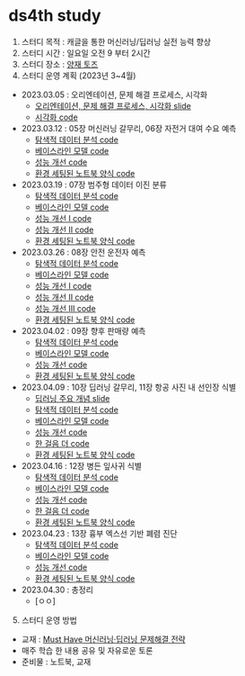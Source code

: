 # ds4th study
1) 스터디 목적 : 캐글을 통한 머신러닝/딥러닝 실전 능력 향상
2) 스터디 시간 : 일요일 오전 9 부터 2시간
3) 스터디 장소 : [양재 토즈](https://moim.toz.co.kr/branchDetail?branch_id=368)
5) 스터디 운영 계획 (2023년 3~4월)
- 2023.03.05 : 오리엔테이션, 문제 해결 프로세스, 시각화
  - [오리엔테이션, 문제 해결 프로세스, 시각화 slide](https://github.com/restful3/ds4th_study/blob/main/doc/00%20%EC%98%A4%EB%A6%AC%EC%97%94%ED%85%8C%EC%9D%B4%EC%85%98.pdf)
  - [시각화 code](https://github.com/restful3/ds4th_study/blob/main/tyoung/ch04%20-%20visualization/ch04%20-%20visualization.ipynb)
- 2023.03.12 : 05장 머신러닝 갈무리, 06장 자전거 대여 수요 예측
  - [탐색적 데이터 분석 code](https://www.kaggle.com/werooring/ch6-eda)
  - [베이스라인 모델 code](https://www.kaggle.com/werooring/ch6-baseline)
  - [성능 개선 code](https://www.kaggle.com/werooring/ch6-modeling)
  - [환경 세팅된 노트북 양식 code](https://www.kaggle.com/werooring/ch6-notebook)
- 2023.03.19 : 07장 범주형 데이터 이진 분류
  - [탐색적 데이터 분석 code](https://www.kaggle.com/werooring/ch7-eda)
  - [베이스라인 모델 code](https://www.kaggle.com/werooring/ch7-baseline)
  - [성능 개선 I code](https://www.kaggle.com/werooring/ch7-modeling)
  - [성능 개선 II code](https://www.kaggle.com/werooring/ch7-modeling2)
  - [환경 세팅된 노트북 양식 code](https://www.kaggle.com/werooring/ch7-notebook)
- 2023.03.26 : 08장 안전 운전자 예측
  - [탐색적 데이터 분석 code](https://www.kaggle.com/werooring/ch8-eda)
  - [베이스라인 모델 code](https://www.kaggle.com/werooring/ch8-baseline)
  - [성능 개선 I code](https://www.kaggle.com/werooring/ch8-lgb-modeling)
  - [성능 개선 II code](https://www.kaggle.com/werooring/ch8-xgb-modeling)
  - [성능 개선 III code](https://www.kaggle.com/werooring/ch8-ensemble)
  - [환경 세팅된 노트북 양식 code](https://www.kaggle.com/werooring/ch8-notebook)
- 2023.04.02 : 09장 향후 판매량 예측
  - [탐색적 데이터 분석 code](https://www.kaggle.com/werooring/ch9-eda)
  - [베이스라인 모델 code](https://www.kaggle.com/werooring/ch9-baseline)
  - [성능 개선 code](https://www.kaggle.com/werooring/ch9-modeling)
  - [환경 세팅된 노트북 양식 code](https://www.kaggle.com/werooring/ch9-notebook)
- 2023.04.09 : 10장 딥러닝 갈무리, 11장 항공 사진 내 선인장 식별
  - [딥러닝 주요 개념 slide](https://docs.google.com/presentation/d/1CYG_ER813g40O1mKDrbAF0svhQuiKImbOeXQEEiAfbY/edit?usp=sharing)
  - [탐색적 데이터 분석 code](https://www.kaggle.com/werooring/ch11-eda)
  - [베이스라인 모델 code](https://www.kaggle.com/werooring/ch11-baseline)
  - [성능 개선 code](https://www.kaggle.com/werooring/ch11-modeling)
  - [한 걸음 더 code](https://www.kaggle.com/werooring/ch11-modeling2)
  - [환경 세팅된 노트북 양식 code](https://www.kaggle.com/werooring/ch11-notebook)
- 2023.04.16 : 12장 병든 잎사귀 식별
  - [탐색적 데이터 분석 code](https://www.kaggle.com/werooring/ch12-eda)
  - [베이스라인 모델 code](https://www.kaggle.com/werooring/ch12-baseline)
  - [성능 개선 code](https://www.kaggle.com/werooring/ch12-modeling)
  - [한 걸음 더 code](https://www.kaggle.com/werooring/ch12-modeling2)
  - [환경 세팅된 노트북 양식 code](https://www.kaggle.com/werooring/ch12-notebook)
- 2023.04.23 : 13장 흉부 엑스선 기반 폐렴 진단
  - [탐색적 데이터 분석 code](https://www.kaggle.com/werooring/ch13-eda)
  - [베이스라인 모델 code](https://www.kaggle.com/werooring/ch13-baseline)
  - [성능 개선 code](https://www.kaggle.com/werooring/ch13-modeling)
  - [환경 세팅된 노트북 양식 code](https://www.kaggle.com/werooring/ch13-notebook)
- 2023.04.30 : 총정리
  - [ㅇㅇ]

5) 스터디 운영 방법
- 교재 : [Must Have 머신러닝·딥러닝 문제해결 전략](https://ridibooks.com/books/4547000012?_s=search&_q=%EB%AC%B8%EC%A0%9C+%ED%95%B4%EA%B2%B0+%EC%A0%84%EB%9E%B5&_rdt_sid=search&_rdt_idx=2)
- 매주 학습 한 내용 공유 및 자유로운 토론
- 준비물 : 노트북, 교재
